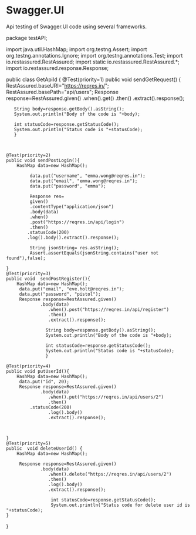 # Swagger.UI
Api testing of Swagger.UI code using several frameworks.


package testAPI;

import java.util.HashMap;
import org.testng.Assert;
import org.testng.annotations.Ignore;
import org.testng.annotations.Test;
import io.restassured.RestAssured;
import static io.restassured.RestAssured.*;
import io.restassured.response.Response;

public class GetApiId {
	@Test(priority=1)
	public void sendGetRequest() {
		RestAssured.baseURI="https://reqres.in/";
		RestAssured.basePath="api/users";
       Response response=RestAssured.given()
        .when().get()
        .then()
        .extract().response();
        
       String body=response.getBody().asString();
       System.out.println("Body of the code is "+body);
       
       int statusCode=response.getStatusCode();
       System.out.println("Status code is "+statusCode);
       }
       

       
	@Test(priority=2)
	public void sendPostLogin(){
		HashMap data=new HashMap();
		
			 data.put("username", "emma.wong@reqres.in"); 
			 data.put("email", "emma.wong@reqres.in");
			 data.put("password", "emma");
			
			 Response res=
			 given()
			 .contentType("application/json")
			 .body(data)
			 .when()
			 .post("https://reqres.in/api/login")
			 .then()
			.statusCode(200)
			.log().body().extract().response();
			 
			 String jsonString= res.asString();
			 Assert.assertEquals(jsonString.contains("user not found"),false);
		
	}
	@Test(priority=3)
	public void  sendPostRegister(){
		HashMap data=new HashMap(); 
		 data.put("email", "eve.holt@reqres.in");
		 data.put("password", "pistol");
		 Response response=RestAssured.given()
				 .body(data)
			        .when().post("https://reqres.in/api/register")
			        .then()
			        .extract().response();
			        
			       String body=response.getBody().asString();
			       System.out.println("Body of the code is "+body);
			       
			       int statusCode=response.getStatusCode();
			       System.out.println("Status code is "+statusCode);
			       }
	
	@Test(priority=4)
	public void putUserId(){
		HashMap data=new HashMap();
		 data.put("id", 20); 
		 Response response=RestAssured.given()
				 .body(data)
			        .when().put("https://reqres.in/api/users/2")
			        .then()
			 .statusCode(200)
			        .log().body()
			        .extract().response();
			        
		
		
	}
	@Test(priority=5)
	public  void deleteUserId() {
		HashMap data=new HashMap();
		
		 Response response=RestAssured.given()
				 .body(data)
			        .when().delete("https://reqres.in/api/users/2")
			        .then()
			        .log().body()
			        .extract().response();
		 
		             int statusCode=response.getStatusCode();
	                 System.out.println("Status code for delete user id is "+statusCode);			        
	}
	
		
}
